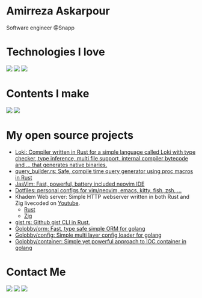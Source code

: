 # Amirreza Askarpour
Software engineer @Snapp

# Technologies I love
[![](https://img.shields.io/badge/-rust-black?style=for-the-badge&logo=rust)](https://www.rust-lang.org/)
[![](https://img.shields.io/badge/-go-black?style=for-the-badge&logo=go)](https://go.dev/)
[![](https://img.shields.io/badge/-zig-black?style=for-the-badge&logo=zig)](https://www.ziglang.org/)


# Contents I make
[![](https://img.shields.io/badge/-youtube-black?style=for-the-badge&logo=youtube)](https://www.youtube.com/c/AmirrezaAsk)
[![](https://img.shields.io/badge/-medium-black?style=for-the-badge&logo=medium)](https://medium.com/@amirrezaask)

# My open source projects
- [Loki: Compiler written in Rust for a simple language called Loki with type checker, type inference, multi file support, internal compiler bytecode and ... that generates native binaries.](https://github.com/amirrezaask/loki)
- [query_builder.rs: Safe, compile time query generator using proc macros in Rust](https://github.com/amirrezaask/query_builder.rs)
- [JasVim: Fast, powerful, battery included neovim IDE](https://github.com/amirrezaask/jasvim)
- [Dotfiles: personal configs for vim/neovim, emacs, kitty, fish, zsh, ...](https://github.com/amirrezaask/dotfiles)
- Khadem Web server: Simple HTTP webserver written in both Rust and Zig livecoded on [Youtube](https://www.youtube.com/playlist?list=PLS87DlLl8etzu2yg5c6a8dDB3wntFsRcj).
  - [Rust](https://github.com/amirrezaask/khadem/tree/master/rust)
  - [Zig](https://github.com/amirrezaask/khadem/tree/master/zig)
- [gist.rs: Github gist CLI in Rust.](https://github.com/amirrezaask/gist.rs)
- [Golobby/orm: Fast, type safe simple ORM for golang](https://github.com/golobby/orm)
- [Golobby/config: Simple multi layer config loader for golang](https://github.com/golobby/config)
- [Golobby/container: Simple yet powerful approach to IOC container in golang](https://github.com/golobby/container)


# Contact Me
[![](https://img.shields.io/badge/-Mail-black?style=for-the-badge&logo=gmail)](mailto:raskarpour@gmail.com)
[![](https://img.shields.io/badge/-Twitter-black?style=for-the-badge&logo=twitter)](https://twitter.com/amirrezaask)
[![](https://img.shields.io/badge/-LinkedIn-black?style=for-the-badge&logo=linkedin)](https://linkedin.com/in/amirreza-askarpour)
